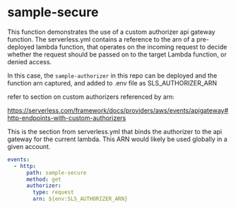 # sample-secure
This function demonstrates the use of a custom authorizer api gateway function.  The serverless.yml contains a reference to the arn of a pre-deployed lambda function, that operates on the incoming request to decide whether the request should be passed on to the target Lambda function, or denied access.

In this case, the `sample-authorizer` in this repo can be deployed and the function arn captured, and added to .env file as SLS_AUTHORIZER_ARN
 
refer to section on custom authorizers referenced by arn:

https://serverless.com/framework/docs/providers/aws/events/apigateway#http-endpoints-with-custom-authorizers

This is the section from serverless.yml that binds the authorizer to the api gateway for the current lambda.  This ARN would likely be used globally in a given account.

```yaml
events:
  - http:
      path: sample-secure
      method: get
      authorizer:
        type: request
        arn: ${env:SLS_AUTHORIZER_ARN}
```
